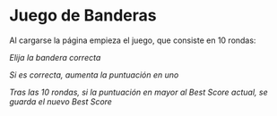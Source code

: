 # Juego de Banderas

Al cargarse la página empieza el juego, que consiste en 10 rondas:

*Elija la bandera correcta*

*Si es correcta, aumenta la puntuación en uno*

*Tras las 10 rondas, si la puntuación en mayor al Best Score actual, se guarda el nuevo Best Score*
